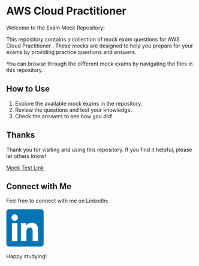 # AWS Cloud Practitioner 

Welcome to the Exam Mock Repository!

This repository contains a collection of mock exam questions for AWS Cloud Practitioner . These mocks are designed to help you prepare for your exams by providing practice questions and answers.

You can browse through the different mock exams by navigating the files in this repository.

## How to Use

1. Explore the available mock exams in the repository.
2. Review the questions and test your knowledge.
3. Check the answers to see how you did!

## Thanks

Thank you for visiting and using this repository. If you find it helpful, please let others know!

[Mock Test Link](./ExamList.md)

## Connect with Me

Feel free to connect with me on LinkedIn:

<a href="https://www.linkedin.com/in/nabeel-wagle-17b953205/" target="_blank">
    <img src="Linkedln.png" alt="Connect with me on LinkedIn" style="width: 100px; height: auto;">
</a>

Happy studying!
